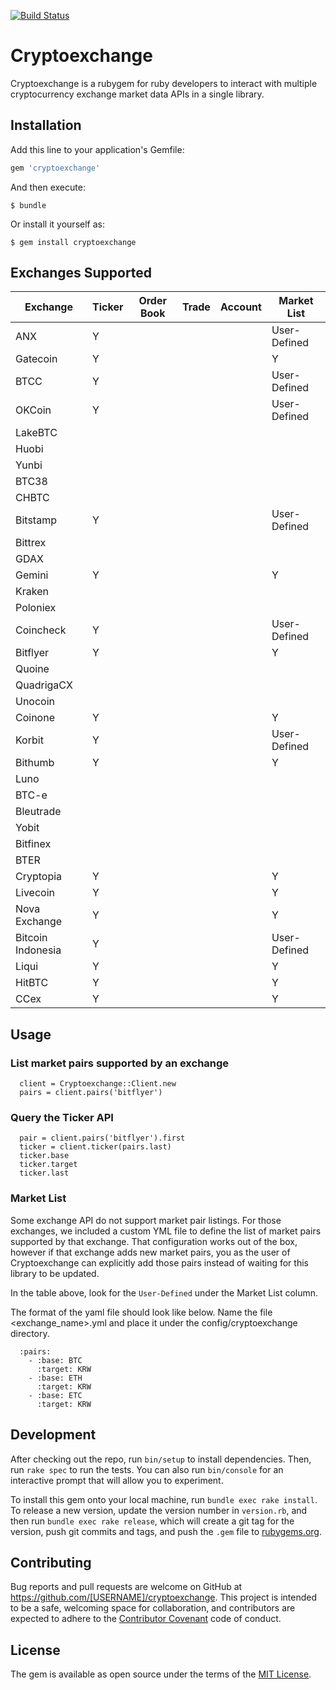 [![Build Status](https://travis-ci.org/coingecko/cryptoexchange.svg)](https://travis-ci.org/coingecko/cryptoexchange)

# Cryptoexchange

Cryptoexchange is a rubygem for ruby developers to interact with multiple cryptocurrency exchange market data APIs in a single library.

## Installation

Add this line to your application's Gemfile:

```ruby
gem 'cryptoexchange'
```

And then execute:

    $ bundle

Or install it yourself as:

    $ gem install cryptoexchange

## Exchanges Supported

| Exchange          | Ticker  | Order Book | Trade   | Account | Market List |
| ----------------- | ------- | ---------- | ------- | ------- | ----------- |
| ANX               | Y       |            |         |         | User-Defined|
| Gatecoin          | Y       |            |         |         | Y           |
| BTCC              | Y       |            |         |         | User-Defined|
| OKCoin            | Y       |            |         |         | User-Defined|
| LakeBTC           |         |            |         |         |             |
| Huobi             |         |            |         |         |             |
| Yunbi             |         |            |         |         |             |
| BTC38             |         |            |         |         |             |
| CHBTC             |         |            |         |         |             |
| Bitstamp          | Y       |            |         |         | User-Defined|
| Bittrex           |         |            |         |         |             |
| GDAX              |         |            |         |         |             |
| Gemini            | Y       |            |         |         | Y           |
| Kraken            |         |            |         |         |             |
| Poloniex          |         |            |         |         |             |
| Coincheck         | Y       |            |         |         | User-Defined|
| Bitflyer          | Y       |            |         |         | Y           |
| Quoine            |         |            |         |         |             |
| QuadrigaCX        |         |            |         |         |             |
| Unocoin           |         |            |         |         |             |
| Coinone           | Y       |            |         |         | Y           |
| Korbit            | Y       |            |         |         | User-Defined|
| Bithumb           | Y       |            |         |         | Y           |
| Luno              |         |            |         |         |             |
| BTC-e             |         |            |         |         |             |
| Bleutrade         |         |            |         |         |             |
| Yobit             |         |            |         |         |             |
| Bitfinex          |         |            |         |         |             |
| BTER              |         |            |         |         |             |
| Cryptopia         | Y       |            |         |         | Y           |
| Livecoin          | Y       |            |         |         | Y           |
| Nova Exchange     | Y       |            |         |         | Y           |
| Bitcoin Indonesia | Y       |            |         |         | User-Defined|
| Liqui             | Y       |            |         |         | Y           |
| HitBTC            | Y       |            |         |         | Y           |
| CCex              | Y       |            |         |         | Y           |

## Usage

### List market pairs supported by an exchange
```
  client = Cryptoexchange::Client.new
  pairs = client.pairs('bitflyer')
```

### Query the Ticker API
```
  pair = client.pairs('bitflyer').first
  ticker = client.ticker(pairs.last)
  ticker.base
  ticker.target
  ticker.last
```

### Market List
Some exchange API do not support market pair listings. For those exchanges, we included
a custom YML file to define the list of market pairs supported by that exchange.
That configuration works out of the box, however if that exchange adds new market pairs,
you as the user of Cryptoexchange can explicitly add those pairs instead of waiting
for this library to be updated.

In the table above, look for the `User-Defined` under the Market List column.

The format of the yaml file should look like below.
Name the file <exchange_name>.yml and place it under the config/cryptoexchange directory.
```
  :pairs:
    - :base: BTC
      :target: KRW
    - :base: ETH
      :target: KRW
    - :base: ETC
      :target: KRW
```

## Development

After checking out the repo, run `bin/setup` to install dependencies. Then, run `rake spec` to run the tests. You can also run `bin/console` for an interactive prompt that will allow you to experiment.

To install this gem onto your local machine, run `bundle exec rake install`. To release a new version, update the version number in `version.rb`, and then run `bundle exec rake release`, which will create a git tag for the version, push git commits and tags, and push the `.gem` file to [rubygems.org](https://rubygems.org).

## Contributing

Bug reports and pull requests are welcome on GitHub at https://github.com/[USERNAME]/cryptoexchange. This project is intended to be a safe, welcoming space for collaboration, and contributors are expected to adhere to the [Contributor Covenant](http://contributor-covenant.org) code of conduct.

## License

The gem is available as open source under the terms of the [MIT License](http://opensource.org/licenses/MIT).

